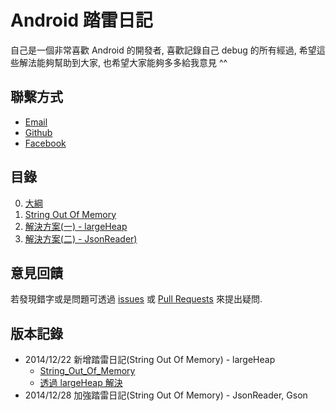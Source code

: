 # Android 踏雷日記

自己是一個非常喜歡 Android 的開發者, 喜歡記錄自己 debug 的所有經過, 希望這些解法能夠幫助到大家, 也希望大家能夠多多給我意見 ^^</br>

## 聯繫方式
- [Email](begining1003@gmail.com)
- [Github](http://github.com/weitsai)
- [Facebook](https://www.facebook.com/stuwebbertsai)

## 目錄
0. [大綱](README.md)
1. [String Out Of Memory](ch1-string_out_of_memory/README.md)
  1. [解決方案(一) - largeHeap](ch1-string_out_of_memory/largeheap.md)
  2. [解決方案(二) - JsonReader)](ch1-string_out_of_memory/JsonReader.md)

## 意見回饋
若發現錯字或是問題可透過 [issues](https://github.com/weitsai/android-debug-diary/issues) 或 [Pull Requests](https://github.com/weitsai/android-debug-diary/pulls) 來提出疑問.

## 版本記錄
- 2014/12/22
  新增踏雷日記(String Out Of Memory) - largeHeap
  * [String_Out_Of_Memory](ch1-string_out_of_memory/README.md)
  * [透過 largeHeap 解決](ch1-string_out_of_memory/largeheap.md)
- 2014/12/28
  加強踏雷日記(String Out Of Memory) - JsonReader, Gson
